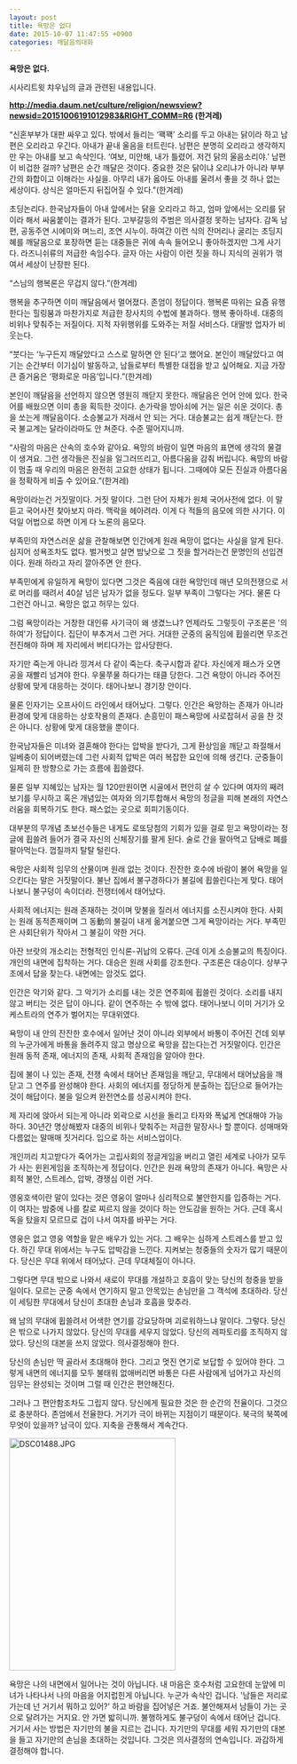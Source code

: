```yaml
---
layout: post
title: 욕망은 없다
date: 2015-10-07 11:47:55 +0900
categories: 깨달음의대화
---
```

  

      
**욕망은 없다.** 

  


시사리트윗 챠우님의 글과 관련된 내용입니다. 

  


**http://media.daum.net/culture/religion/newsview?newsid=20151006191012983&RIGHT_COMM=R6 (한겨레)**

  


“신혼부부가 대판 싸우고 있다. 밖에서 들리는 ‘꽥꽥’ 소리를 두고 아내는 닭이라 하고 남편은 오리라고 우긴다. 아내가 끝내 울음을 터트린다. 남편은 분명히 오리라고 생각하지만 우는 아내를 보고 속삭인다. ‘여보, 미안해, 내가 틀렸어. 저건 닭의 울음소리야.’ 남편이 비겁한 걸까? 남편은 순간 깨달은 것이다. 중요한 것은 닭이냐 오리냐가 아니라 부부간의 화합이고 이해라는 사실을. 아무리 내가 옳아도 아내를 울려서 좋을 것 하나 없는 세상이다. 상식은 얼마든지 뒤집어질 수 있다."(한겨레)

  


초딩논리다. 한국남자들이 아내 앞에서는 닭을 오리라고 하고, 엄마 앞에서는 오리를 닭이라 해서 싸움붙이는 결과가 된다. 고부갈등의 주범은 의사결정 못하는 남자다. 감독 남편, 공동주연 시에미와 며느리, 조연 시누이. 하여간 이런 식의 잔머리나 굴리는 초딩지혜를 깨달음으로 포장하면 듣는 대중들은 귀에 속속 들어오니 좋아하겠지만 그게 사기다. 라즈니쉬류의 저급한 속임수다. 글자 아는 사람이 이런 짓을 하니 지식의 권위가 꺾여서 세상이 난장판 된다. 

  


“스님의 행복론은 무겁지 않다.”(한겨레)  


행복을 추구하면 이미 깨달음에서 멀어졌다. 존엄이 정답이다. 행복론 따위는 요즘 유행한다는 힐링붐과 마찬가지로 저급한 장사치의 수법에 불과하다. 행복 좋아하네. 대중의 비위나 맞춰주는 저질이다. 지적 자위행위를 도와주는 저질 서비스다. 대딸방 업자가 비웃는다. 

  


“붓다는 ‘누구든지 깨달았다고 스스로 말하면 안 된다’고 했어요. 본인이 깨달았다고 여기는 순간부터 이기심이 발동하고, 남들로부터 특별한 대접을 받고 싶어해요. 지금 가장 큰 즐거움은 ‘평화로운 마음’입니다.”(한겨레)  


본인이 깨달음을 선언하지 않으면 영원히 깨닫지 못한다. 깨달음은 언어 안에 있다. 한국어를 배웠으면 이미 총을 획득한 것이다. 손가락을 방아쇠에 거는 일은 쉬운 것이다. 총을 쏘는게 깨달음이다. 소승불교가 저래서 안 되는 거다. 대승불교는 쉽게 깨닫는다. 한국 불교계는 달라이라마도 안 쳐준다. 수준 떨어지니까. 

  


“사람의 마음은 산속의 호수와 같아요. 욕망의 바람이 일면 마음의 표면에 생각의 물결이 생겨요. 그런 생각들은 진실을 일그러뜨리고, 아름다움을 감춰 버립니다. 욕망의 바람이 멈출 때 우리의 마음은 완전히 고요한 상태가 됩니다. 그때에야 모든 진실과 아름다움을 정확하게 비출 수 있어요.”(한겨레)  


욕망이라는건 거짓말이다. 거짓 말이다. 그런 단어 자체가 원체 국어사전에 없다. 이 말 듣고 국어사전 찾아보지 마라. 맥락을 헤아려라. 이게 다 적들의 음모에 의한 사기다. 이덕일 어법으로 하면 이게 다 노론의 음모다. 

  


부족민의 자연스러운 삶을 관찰해보면 인간에게 원래 욕망이 없다는 사실을 알게 된다. 심지어 성욕조차도 없다. 벌거벗고 살면 밤낮으로 그 짓을 할거라는건 문명인의 선입견이다. 원래 하라고 자리 깔아주면 안 한다. 

  


부족민에게 유일하게 욕망이 있다면 그것은 죽음에 대한 욕망인데 매년 모의전쟁으로 서로 머리를 때려서 40살 넘은 남자가 없을 정도다. 일부 부족이 그렇다는 거다. 물론 다 그런건 아니고. 욕망은 없고 허무는 있다. 

  


그럼 욕망이라는 거창한 대인류 사기극이 왜 생겼느냐? 언제라도 그렇듯이 구조론은 '의하여'가 정답이다. 집단이 부추겨서 그런 거다. 거대한 군중의 움직임에 휩쓸리면 무조건 전진해야 하며 제 자리에서 버티다가는 압사당한다. 

  


자기만 죽는게 아니라 낑겨서 다 같이 죽는다. 축구시합과 같다. 자신에게 패스가 오면 공을 재빨리 넘겨야 한다. 우물쭈물 하다가는 태클 당한다. 그건 욕망이 아니라 주어진 상황에 맞게 대응하는 것이다. 태어나보니 경기장 안이다. 

  


물론 인자기는 오프사이드 라인에서 태어났다. 그렇다. 인간은 욕망하는 존재가 아니라 환경에 맞게 대응하는 상호작용의 존재다. 손흥민이 패스욕망에 사로잡혀서 공을 찬 것은 아니다. 상황에 맞게 대응했을 뿐이다. 

  


한국남자들은 미녀와 결혼해야 한다는 압박을 받다가, 그게 환상임을 깨닫고 좌절해서 일베충이 되어버렸는데 그런 사회적 압박은 여러 복잡한 요인에 의해 생긴다. 군중들이 일제히 한 방향으로 가는 흐름에 휩쓸렸다. 

  


물론 일부 지혜있는 남자는 월 120만원이면 시골에서 편안히 살 수 있다며 여자의 째려보기를 무시하고 혹은 개념있는 여자와 의기투합해서 욕망의 정글을 피해 본래의 자연스러움을 회복하기도 한다. 패스없는 곳으로 회피기동이다. 

  


대부분의 무개념 초보선수들은 내게도 로또당첨의 기회가 있을 걸로 믿고 욕망이라는 정글에 휩쓸려 들어가 결국 자신의 신체장기를 팔게 된다. 술로 간을 팔아먹고 담배로 폐를 팔아먹는다. 껍질까지 탈탈 털린다. 

  


욕망은 사회적 임무의 산물이며 원래 없는 것이다. 잔잔한 호수에 바람이 불어 욕망을 일으킨다는 말은 거짓말이다. 불난 집에서 불구경하다가 불길에 휩쓸린다는게 맞다. 태어나보니 불구덩이 속이더라. 전쟁터에서 태어났다. 

  


사회적 에너지는 원래 존재하는 것이며 맞불을 질러서 에너지를 소진시켜야 한다. 사회는 원래 동적존재이며 그 동動의 불길이 내게 옮겨붙으면 그게 욕망이라는 거다. 부족민은 사회단위가 작아서 그 불길이 약한 거다. 

  


아잔 브랏의 개소리는 전형적인 인식론-귀납의 오류다. 근데 이게 소승불교의 특징이다. 개인의 내면에 집착하는 거다. 대승은 원래 사회를 강조한다. 구조론은 대승이다. 상부구조에서 답을 찾는다. 내면에는 암것도 없다. 

  


인간은 악기와 같다. 그 악기가 소리를 내는 것은 연주회에 휩쓸린 것이다. 소리를 내지 않고 버티는 것은 답이 아니다. 같이 연주하는 수 밖에 없다. 태어나보니 이미 거기가 오케스트라의 연주가 벌어지는 무대위였다. 

  


욕망이 내 안의 잔잔한 호수에서 일어난 것이 아니라 외부에서 바통이 주어진 건데 외부의 누군가에게 바통을 돌려주지 않고 명상으로 욕망을 잡는다는건 거짓말이다. 인간은 원래 동적 존재, 에너지의 존재, 사회적 존재임을 알아야 한다. 

  


집에 불이 나 있는 존재, 전쟁 속에서 태어난 존재임을 깨닫고, 무대에서 태어났음을 깨닫고 그 연주를 완성해야 한다. 사회의 에너지를 정당하게 분출하는 집단으로 들어가는 것이 해답이다. 불을 일으켜 완전연소를 성공시켜야 한다. 

  


제 자리에 앉아서 되는게 아니라 외곽으로 시선을 돌리고 타자와 폭넓게 연대해야 가능하다. 30년간 명상해봤자 대중의 비위나 맞춰주는 저급한 말장사나 할 뿐이다. 성매매와 다름없는 말매매 짓거리다. 입으로 하는 서비스업이다. 

  


개인끼리 치고받다가 죽어가는 고립사회의 정글게임을 버리고 열린 세계로 나아가 모두가 사는 윈윈게임을 조직하는게 정답이다. 인간은 원래 욕망의 존재가 아니다. 욕망은 사회적 불안, 스트레스, 압박, 경쟁심 이런 거다. 

  


영웅호색이란 말이 있다는 것은 영웅이 얼마나 심리적으로 불안한지를 입증하는 거다. 이 여자는 밤중에 나를 칼로 찌르지 않을 것이다 하는 안도감을 원하는 거다. 근데 혹시 독을 탔을지 모르므로 겁이 나서 여자를 바꾸는 거다. 

  


영웅은 없고 영웅 역할을 맡은 배우가 있는 거다. 그 배우는 심하게 스트레스를 받고 있다. 하긴 무대 위에서는 누구도 압박감을 느낀다. 지켜보는 청중들의 숫자가 많기 때문이다. 당신은 무대 위에서 태어났다. 근데 무대체질이 아니다. 

  


그렇다면 무대 밖으로 나와서 새로이 무대를 개설하고 호흡이 맞는 당신의 청중을 받을 일이다. 모르는 군중 속에서 연기하지 말고 안목있는 손님만을 그 객석에 초대하라. 당신이 세팅한 무대에서 당신이 초대한 손님과 호흡을 맞추라. 

  


왜 남의 무대에 휩쓸려서 어색한 연기를 강요당하며 괴로워하느냐 말이다. 그렇다. 당신은 밖으로 나가지 않았다. 당신의 무대를 세우지 않았다. 당신의 레파토리를 조직하지 않았다. 당신의 대본을 쓰지 않았다. 의사결정해야 한다. 

  


당신의 손님만 딱 골라서 초대해야 한다. 그리고 멋진 연기로 보답할 수 있어야 한다. 그렇게 내면의 에너지를 모두 불태워 없애버리면 바통은 다른 사람에게 넘어가고 자신의 임무는 완성되는 것이며 그럴 때 인간은 편안해진다. 

  


그러나 그 편안함조차도 그립지 않다. 당신에게 필요한 것은 한 순간의 전율이다. 그것으로 충분하다. 존엄에서 전율한다. 거기가 극이 바뀌는 지점이기 때문이다. 북극의 북쪽에 무엇이 있을까? 남극이 있다. 지축을 관통해서 계속간다. 

  


  



 
<img src="assets/attach/images/198/610/627/DSC01488.JPG" alt="DSC01488.JPG" width="300" height="419" /> 

  


욕망은 나의 내면에서 일어나는 것이 아닙니다. 내 마음은 호수처럼 고요한데 눈앞에 미녀가 나타나서 나의 마음을 어지럽힌게 아닙니다. 누군가 속삭인 겁니다. '남들은 저리로 가는데 넌 거기서 뭐하고 있어?' 하고 바람을 집어넣은 거죠. 불안해져서 남들이 가는 곳으로 달려가는 거지요. 안 가면 밟히니까. 불행하게도 불구덩이 속에서 태어난 겁니다. 거기서 사는 방법은 자기만의 불을 지르는 겁니다. 자기만의 무대를 세워 자기만의 대본을 들고 자기만의 손님을 초대하는 것입니다. 그것은 의사결정의 연속입니다. 과감하게 결정해야 합니다.
